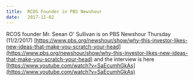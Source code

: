 ```yaml
---
title:  RCOS Founder in PBS Newshour
date:   2017-11-02
---
```


RCOS founder Mr. Seean O' Sullivan is on PBS Newshour Thursday (11/2/2017) [https://www.pbs.org/newshour/show/why-this-investor-likes-new-ideas-that-make-you-scratch-your-head](https://www.pbs.org/newshour/show/why-this-investor-likes-new-ideas-that-make-you-scratch-your-head) and the interview is here  [https://www.youtube.com/watch?v=SaEcumhGkAs](https://www.youtube.com/watch?v=SaEcumhGkAs)
  